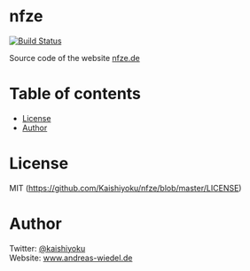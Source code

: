 # nfze

[![Build Status](https://travis-ci.org/Kaishiyoku/nfze.de.svg?branch=master)](https://travis-ci.org/Kaishiyoku/nfze)

Source code of the website [nfze.de](https://www.nfze.de)

Table of contents
=================
  * [License](#license)
  * [Author](#author)

License
=======
MIT (https://github.com/Kaishiyoku/nfze/blob/master/LICENSE)


Author
======
Twitter: [@kaishiyoku](https://twitter.com/kaishiyoku)  
Website: www.andreas-wiedel.de
